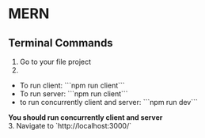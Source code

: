 # MERN

## Terminal Commands
1. Go to your file project
2. 
<ul>
  <li> To run client: ```npm run client``` </li>
  <li> To run server: ```npm run client``` </li>
  <li> to run concurrently client and server: ```npm run dev``` </li>
</ul>
<b> You should run concurrently client and server </b><br>
3. Navigate to `http://localhost:3000/`

